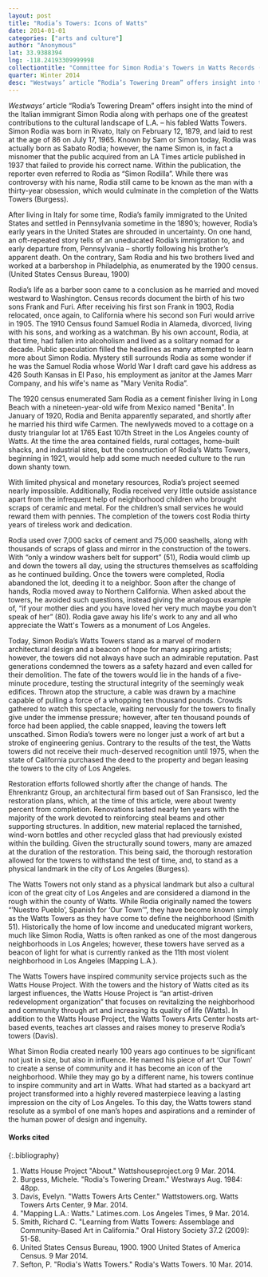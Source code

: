 ```yaml
---
layout: post
title: "Rodia’s Towers: Icons of Watts"
date: 2014-01-01
categories: ["arts and culture"]
author: "Anonymous"
lat: 33.9388394
lng: -118.24193309999998
collectiontitle: "Committee for Simon Rodia's Towers in Watts Records (Collection 1388), UCLA Library Special Collections"
quarter: Winter 2014
desc: "Westways’ article “Rodia’s Towering Dream” offers insight into the mind of the Italian immigrant Simon Rodia along with perhaps one of the greatest contributions to the cultural landscape of L.A. – his fabled Watts Towers. Simon Rodia was born in Rivato, Italy on February 12, 1879, and laid to rest at the age of 86 on July 17, 1965. Known by Sam or Simon today, Rodia was actually born as Sabato Rodia; however, the name Simon is, in fact a misnomer that the public acquired from an LA Times article published in 1937 that failed to provide his correct name. Within the publication, the reporter even referred to Rodia as “Simon Rodilla”. While there was controversy with his name, Rodia still came to be known as the man with a thirty-year obsession, which would culminate in the completion of the Watts Towers (Burgess)."
---
```

*Westways’* article “Rodia’s Towering Dream” offers insight into the mind of the Italian immigrant Simon Rodia along with perhaps one of the greatest contributions to the cultural landscape of L.A. – his fabled Watts Towers. Simon Rodia was born in Rivato, Italy on February 12, 1879, and laid to rest at the age of 86 on July 17, 1965. Known by Sam or Simon today, Rodia was actually born as Sabato Rodia; however, the name Simon is, in fact a misnomer that the public acquired from an LA Times article published in 1937 that failed to provide his correct name. Within the publication, the reporter even referred to Rodia as “Simon Rodilla”. While there was controversy with his name, Rodia still came to be known as the man with a thirty-year obsession, which would culminate in the completion of the Watts Towers (Burgess).

After living in Italy for some time, Rodia’s family immigrated to the United States and settled in Pennsylvania sometime in the 1890’s; however, Rodia’s early years in the United States are shrouded in uncertainty. On one hand, an oft-repeated story tells of an uneducated Rodia’s immigration to, and early departure from, Pennsylvania – shortly following his brother’s apparent death. On the contrary, Sam Rodia and his two brothers lived and worked at a barbershop in Philadelphia, as enumerated by the 1900 census. (United States Census Bureau, 1900)

Rodia’s life as a barber soon came to a conclusion as he married and moved westward to Washington. Census records document the birth of his two sons Frank and Furi. After receiving his first son Frank in 1903, Rodia relocated, once again, to California where his second son Furi would arrive in 1905. The 1910 Census found Samuel Rodia in Alameda, divorced, living with his sons, and working as a watchman. By his own account, Rodia, at that time, had fallen into alcoholism and lived as a solitary nomad for a decade. Public speculation filled the headlines as many attempted to learn more about Simon Rodia. Mystery still surrounds Rodia as some wonder if he was the Samuel Rodia whose World War I draft card gave his address as 426 South Kansas in El Paso, his employment as janitor at the James Marr Company, and his wife's name as &quot;Mary Venita Rodia”.

The 1920 census enumerated Sam Rodia as a cement finisher living in Long Beach with a nineteen-year-old wife from Mexico named &quot;Benita&quot;. In January of 1920, Rodia and Benita apparently separated, and shortly after he married his third wife Carmen. The newlyweds moved to a cottage on a dusty triangular lot at 1765 East 107th Street in the Los Angeles county of Watts. At the time the area contained fields, rural cottages, home-built shacks, and industrial sites, but the construction of Rodia’s Watts Towers, beginning in 1921, would help add some much needed culture to the run down shanty town.

With limited physical and monetary resources, Rodia’s project seemed nearly impossible. Additionally, Rodia received very little outside assistance apart from the infrequent help of neighborhood children who brought scraps of ceramic and metal. For the children’s small services he would reward them with pennies. The completion of the towers cost Rodia thirty years of tireless work and dedication.

Rodia used over 7,000 sacks of cement and 75,000 seashells, along with thousands of scraps of glass and mirror in the construction of the towers. With “only a window washers belt for support” (51), Rodia would climb up and down the towers all day, using the structures themselves as scaffolding as he continued building. Once the towers were completed, Rodia abandoned the lot, deeding it to a neighbor. Soon after the change of hands, Rodia moved away to Northern California. When asked about the towers, he avoided such questions, instead giving the analogous example of, “if your mother dies and you have loved her very much maybe you don't speak of her” (80).  Rodia gave away his life's work to any and all who appreciate the Watt's Towers as a monument of Los Angeles.

Today, Simon Rodia’s Watts Towers stand as a marvel of modern architectural design and a beacon of hope for many aspiring artists; however, the towers did not always have such an admirable reputation. Past generations condemned the towers as a safety hazard and even called for their demolition. The fate of the towers would lie in the hands of a five-minute procedure, testing the structural integrity of the seemingly weak edifices. Thrown atop the structure, a cable was drawn by a machine capable of pulling a force of a whopping ten thousand pounds. Crowds gathered to watch this spectacle, waiting nervously for the towers to finally give under the immense pressure; however, after ten thousand pounds of force had been applied, the cable snapped, leaving the towers left unscathed. Simon Rodia’s towers were no longer just a work of art but a stroke of engineering genius. Contrary to the results of the test, the Watts towers did not receive their much-deserved recognition until 1975, when the state of California purchased the deed to the property and began leasing the towers to the city of Los Angeles.

Restoration efforts followed shortly after the change of hands. The Ehrenkrantz Group, an architectural firm based out of San Fransisco, led the restoration plans, which, at the time of this article, were about twenty percent from completion. Renovations lasted nearly ten years with the majority of the work devoted to reinforcing steal beams and other supporting structures. In addition, new material replaced the tarnished, wind-worn bottles and other recycled glass that had previously existed within the building. Given the structurally sound towers, many are amazed at the duration of the restoration. This being said, the thorough restoration allowed for the towers to withstand the test of time, and, to stand as a physical landmark in the city of Los Angeles (Burgess).

The Watts Towers not only stand as a physical landmark but also a cultural icon of the great city of Los Angeles and are considered a diamond in the rough within the county of Watts. While Rodia originally named the towers “’Nuestro Pueblo’, Spanish for ‘Our Town’”, they have become known simply as the Watts Towers as they have come to define the neighborhood (Smith 51). Historically the home of low income and uneducated migrant workers, much like Simon Rodia, Watts is often ranked as one of the most dangerous neighborhoods in Los Angeles; however, these towers have served as a beacon of light for what is currently ranked as the 11th most violent neighborhood in Los Angeles (Mapping L.A.).

The Watts Towers have inspired community service projects such as the Watts House Project. With the towers and the history of Watts cited as its largest influences, the Watts House Project is “an artist-driven redevelopment organization” that focuses on revitalizing the neighborhood and community through art and increasing its quality of life (Watts). In addition to the Watts House Project, the Watts Towers Arts Center hosts art-based events, teaches art classes and raises money to preserve Rodia’s towers (Davis).

What Simon Rodia created nearly 100 years ago continues to be significant not just in size, but also in influence. He named his piece of art ‘Our Town’ to create a sense of community and it has become an icon of the neighborhood. While they may go by a different name, his towers continue to inspire community and art in Watts. What had started as a backyard art project transformed into a highly revered masterpiece leaving a lasting impression on the city of Los Angeles. To this day, the Watts towers stand resolute as a symbol of one man’s hopes and aspirations and a reminder of the human power of design and ingenuity.


#### Works cited

{:.bibliography}
1. Watts House Project &quot;About.&quot; Wattshouseproject.org 9 Mar. 2014.
2. Burgess, Michele. &quot;Rodia's Towering Dream.&quot; Westways Aug. 1984: 48pp.
3. Davis, Evelyn. &quot;Watts Towers Arts Center.&quot; Wattstowers.org. Watts Towers Arts Center, 9 Mar. 2014.
4. &quot;Mapping L.A.: Watts.&quot; Latimes.com. Los Angeles Times, 9 Mar. 2014.
5. Smith, Richard C. &quot;Learning from Watts Towers: Assemblage and Community-Based Art in California.&quot; Oral History Society 37.2 (2009): 51-58.
6. United States Census Bureau, 1900. 1900 United States of America Census. 9 Mar 2014.
7. Sefton, P. &quot;Rodia's Watts Towers.&quot; Rodia's Watts Towers. 10 Mar. 2014.
